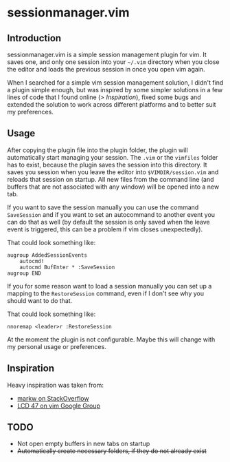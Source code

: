 # sessionmanager.vim

## Introduction
sessionmanager.vim is a simple session management plugin for vim. It saves one,
and only one session into your `~/.vim` directory when you close the editor and 
loads the previous session in once you open vim again.

When I searched for a simple vim session management solution, I didn't find a 
plugin simple enough, but was inspired by some simpler solutions in a few lines
of code that I found online (*> Inspiration*), fixed some bugs and extended the 
solution to work across different platforms and to better suit my preferences.

## Usage
After copying the plugin file into the plugin folder, the plugin will 
automatically start managing your session. The `.vim` or the `vimfiles` folder
has to exist, because the plugin saves the session into this directory. It 
saves you session when you leave the editor into `$VIMDIR/session.vim` and 
reloads that session on startup. All new files from the command line (and 
buffers that are not associated with any window) will be opened into a new tab.

If you want to save the session manually you can use the command `SaveSession`
and if you want to set an autocommand to another event you can do that as well
(by default the session is only saved when the leave event is triggered, this 
can be a problem if vim closes unexpectedly).

That could look something like:
```vim
augroup AddedSessionEvents
    autocmd!
    autocmd BufEnter * :SaveSession
augroup END
```

If you for some reason want to load a session manually you can set up a mapping
to the `RestoreSession` command, even if I don't see why you should want to do
that.

That could look something like:
```vim
nnoremap <leader>r :RestoreSession
```

At the moment the plugin is not configurable. Maybe this will change with my 
personal usage or preferences.

## Inspiration
Heavy inspiration was taken from:

 - [markw on StackOverflow](https://stackoverflow.com/questions/5142099/how-to-auto-save-vim-session-on-quit-and-auto-reload-on-start-including-split-wi/6052704)
 - [LCD 47 on vim Google Group](https://groups.google.com/forum/#!topic/vim_use/0jaFyy5LR7A)

## TODO
 - Not open empty buffers in new tabs on startup
 - ~~Automatically create necessary folders, if they do not already exist~~

